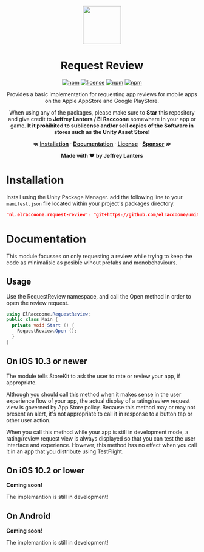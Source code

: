 <div align="center">

<img src="https://raw.githubusercontent.com/elraccoone/unity-request-review/master/.github/WIKI/logo.jpg" height="100px"></br>

# Request Review

[![npm](https://img.shields.io/badge/upm-1.0.1-232c37.svg?style=for-the-badge)]()
[![license](https://img.shields.io/badge/license-Custom-%23ecc531.svg?style=for-the-badge)](./LICENSE.md)
[![npm](https://img.shields.io/badge/sponsor-donate-E12C9A.svg?style=for-the-badge)](https://paypal.me/jeffreylanters)
[![npm](https://img.shields.io/github/stars/elraccoone/unity-request-review.svg?style=for-the-badge)]()

Provides a basic implementation for requesting app reviews for mobile apps on the Apple AppStore and Google PlayStore.

When using any of the packages, please make sure to **Star** this repository and give credit to **Jeffrey Lanters / El Raccoone** somewhere in your app or game. **It it prohibited to sublicense and/or sell copies of the Software in stores such as the Unity Asset Store!**

**&Lt;**
[**Installation**](#installation) &middot;
[**Documentation**](#documentation) &middot;
[**License**](./LICENSE.md) &middot;
[**Sponsor**](https://paypal.me/jeffreylanters)
**&Gt;**

**Made with &hearts; by Jeffrey Lanters**

</div>

# Installation

Install using the Unity Package Manager. add the following line to your `manifest.json` file located within your project's packages directory.

```json
"nl.elraccoone.request-review": "git+https://github.com/elraccoone/unity-request-review"
```

# Documentation

This module focusses on only requesting a review while trying to keep the code as minimalisic as posible wihout prefabs and monobehaviours.

## Usage

Use the RequestReview namespace, and call the Open method in order to open the review request.

```cs
using ElRaccoone.RequestReview;
public class Main {
  private void Start () {
    RequestReview.Open ();
  }
}
```

## On iOS 10.3 or newer

The module tells StoreKit to ask the user to rate or review your app, if appropriate.

Although you should call this method when it makes sense in the user experience flow of your app, the actual display of a rating/review request view is governed by App Store policy. Because this method may or may not present an alert, it's not appropriate to call it in response to a button tap or other user action.

When you call this method while your app is still in development mode, a rating/review request view is always displayed so that you can test the user interface and experience. However, this method has no effect when you call it in an app that you distribute using TestFlight.

## On iOS 10.2 or lower

**Coming soon!**

The implemantion is still in development!

## On Android

**Coming soon!**

The implemantion is still in development!
